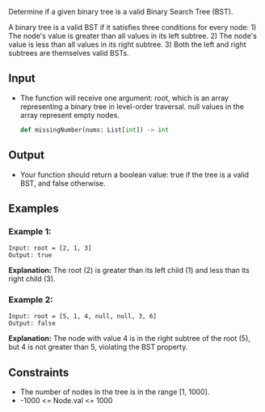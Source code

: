 Determine if a given binary tree is a valid Binary Search Tree (BST).

A binary tree is a valid BST if it satisfies three conditions for every node: 1) The node's value is greater than all values in its left subtree. 2) The node's value is less than all values in its right subtree. 3) Both the left and right subtrees are themselves valid BSTs.

## Input

* The function will receive one argument: root, which is an array representing a binary tree in level-order traversal. null values in the array represent empty nodes.

  ```python
  def missingNumber(nums: List[int]) -> int
  ```

## Output

* Your function should return a boolean value: true if the tree is a valid BST, and false otherwise.

## Examples

### Example 1:

```text
Input: root = [2, 1, 3]
Output: true
```

**Explanation:**
The root (2) is greater than its left child (1) and less than its right child (3).

### Example 2:

```text
Input: root = [5, 1, 4, null, null, 3, 6]
Output: false
```

**Explanation:**
The node with value 4 is in the right subtree of the root (5), but 4 is not greater than 5, violating the BST property.

## Constraints

* The number of nodes in the tree is in the range [1, 1000].
* -1000 <= Node.val <= 1000